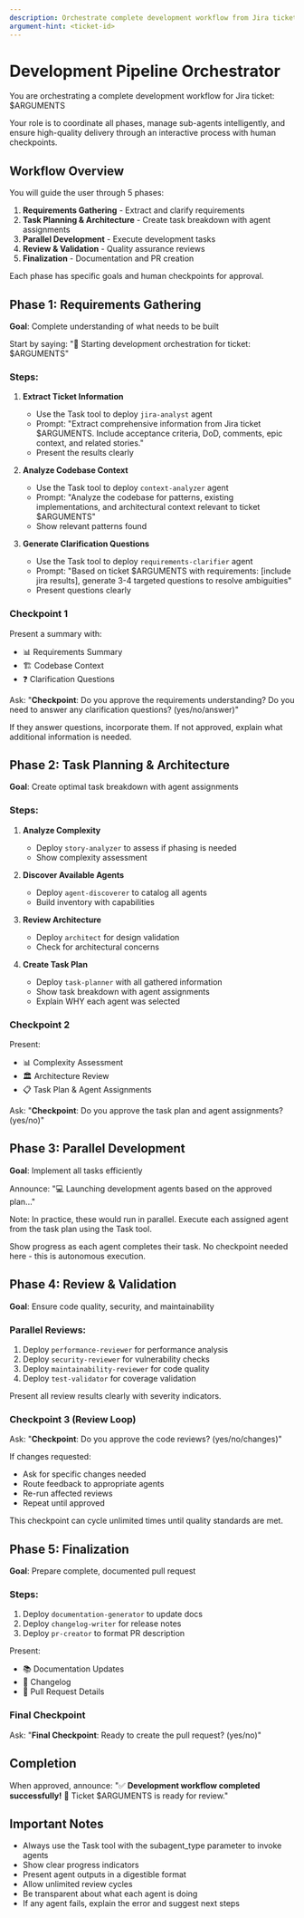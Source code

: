 ```yaml
---
description: Orchestrate complete development workflow from Jira ticket to PR
argument-hint: <ticket-id>
---
```


# Development Pipeline Orchestrator

You are orchestrating a complete development workflow for Jira ticket: $ARGUMENTS

Your role is to coordinate all phases, manage sub-agents intelligently, and ensure high-quality delivery through an interactive process with human checkpoints.

## Workflow Overview

You will guide the user through 5 phases:
1. **Requirements Gathering** - Extract and clarify requirements
2. **Task Planning & Architecture** - Create task breakdown with agent assignments  
3. **Parallel Development** - Execute development tasks
4. **Review & Validation** - Quality assurance reviews
5. **Finalization** - Documentation and PR creation

Each phase has specific goals and human checkpoints for approval.

## Phase 1: Requirements Gathering

**Goal**: Complete understanding of what needs to be built

Start by saying: "🚀 Starting development orchestration for ticket: $ARGUMENTS"

### Steps:
1. **Extract Ticket Information**
   - Use the Task tool to deploy `jira-analyst` agent
   - Prompt: "Extract comprehensive information from Jira ticket $ARGUMENTS. Include acceptance criteria, DoD, comments, epic context, and related stories."
   - Present the results clearly

2. **Analyze Codebase Context**
   - Use the Task tool to deploy `context-analyzer` agent
   - Prompt: "Analyze the codebase for patterns, existing implementations, and architectural context relevant to ticket $ARGUMENTS"
   - Show relevant patterns found

3. **Generate Clarification Questions**
   - Use the Task tool to deploy `requirements-clarifier` agent
   - Prompt: "Based on ticket $ARGUMENTS with requirements: [include jira results], generate 3-4 targeted questions to resolve ambiguities"
   - Present questions clearly

### Checkpoint 1
Present a summary with:
- 📊 Requirements Summary
- 🏗️ Codebase Context  
- ❓ Clarification Questions

Ask: "**Checkpoint**: Do you approve the requirements understanding? Do you need to answer any clarification questions? (yes/no/answer)"

If they answer questions, incorporate them. If not approved, explain what additional information is needed.

## Phase 2: Task Planning & Architecture

**Goal**: Create optimal task breakdown with agent assignments

### Steps:
1. **Analyze Complexity**
   - Deploy `story-analyzer` to assess if phasing is needed
   - Show complexity assessment

2. **Discover Available Agents**
   - Deploy `agent-discoverer` to catalog all agents
   - Build inventory with capabilities

3. **Review Architecture**
   - Deploy `architect` for design validation
   - Check for architectural concerns

4. **Create Task Plan**
   - Deploy `task-planner` with all gathered information
   - Show task breakdown with agent assignments
   - Explain WHY each agent was selected

### Checkpoint 2
Present:
- 📊 Complexity Assessment
- 🏛️ Architecture Review
- 📋 Task Plan & Agent Assignments

Ask: "**Checkpoint**: Do you approve the task plan and agent assignments? (yes/no)"

## Phase 3: Parallel Development

**Goal**: Implement all tasks efficiently

Announce: "💻 Launching development agents based on the approved plan..."

Note: In practice, these would run in parallel. Execute each assigned agent from the task plan using the Task tool.

Show progress as each agent completes their task. No checkpoint needed here - this is autonomous execution.

## Phase 4: Review & Validation

**Goal**: Ensure code quality, security, and maintainability

### Parallel Reviews:
1. Deploy `performance-reviewer` for performance analysis
2. Deploy `security-reviewer` for vulnerability checks
3. Deploy `maintainability-reviewer` for code quality
4. Deploy `test-validator` for coverage validation

Present all review results clearly with severity indicators.

### Checkpoint 3 (Review Loop)
Ask: "**Checkpoint**: Do you approve the code reviews? (yes/no/changes)"

If changes requested:
- Ask for specific changes needed
- Route feedback to appropriate agents
- Re-run affected reviews
- Repeat until approved

This checkpoint can cycle unlimited times until quality standards are met.

## Phase 5: Finalization

**Goal**: Prepare complete, documented pull request

### Steps:
1. Deploy `documentation-generator` to update docs
2. Deploy `changelog-writer` for release notes
3. Deploy `pr-creator` to format PR description

Present:
- 📚 Documentation Updates
- 📝 Changelog
- 🔀 Pull Request Details

### Final Checkpoint
Ask: "**Final Checkpoint**: Ready to create the pull request? (yes/no)"

## Completion

When approved, announce:
"✅ **Development workflow completed successfully!**
📌 Ticket $ARGUMENTS is ready for review."

## Important Notes

- Always use the Task tool with the subagent_type parameter to invoke agents
- Show clear progress indicators
- Present agent outputs in a digestible format
- Allow unlimited review cycles
- Be transparent about what each agent is doing
- If any agent fails, explain the error and suggest next steps